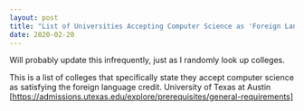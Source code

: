 ```yaml
---
layout: post
title: "List of Universities Accepting Computer Science as 'Foreign Language'"
date: 2020-02-20
---
```

Will probably update this infrequently, just as I randomly look up colleges.

This is a list of colleges that specifically state they accept computer science as satisfying the foreign language credit.
University of Texas at Austin [https://admissions.utexas.edu/explore/prerequisites/general-requirements]